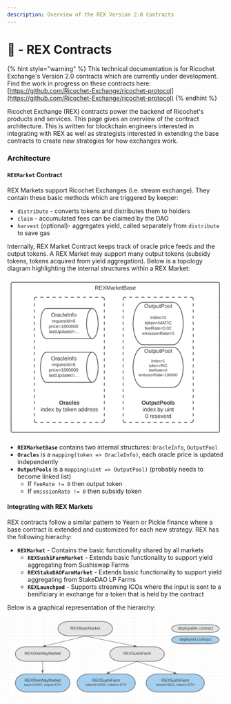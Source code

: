 ```yaml
---
description: Overview of the REX Version 2.0 Contracts
---
```


# 🦖 - REX Contracts

{% hint style="warning" %}
This technical documentation is for Ricochet Exchange's Version 2.0 contracts which are currently under development. Find the work in progress on these contracts here: [https://github.com/Ricochet-Exchange/ricochet-protocol](https://github.com/Ricochet-Exchange/ricochet-protocol)
{% endhint %}

Ricochet Exchange (REX) contracts power the backend of Ricochet's products and services. This page gives an overview of the contract architecture. This is written for blockchain engineers interested in integrating with REX as well as strategists interested in extending the base contracts to create new strategies for how exchanges work.

### Architecture

#### `REXMarket` Contract

REX Markets support Ricochet Exchanges (i.e. stream exchange). They contain these basic methods which are triggered by keeper:

* `distribute` - converts tokens and distributes them to holders
* `claim` - accumulated fees can be claimed by the DAO
* `harvest` (optional)- aggregates yield, called separately from `distribute` to save gas

Internally, REX Market Contract keeps track of oracle price feeds and the output tokens. A REX Market may support many output tokens (subsidy tokens, tokens acquired from yield aggregation). Below is a topology diagram highlighting the internal structures within a REX Market:

![](<../.gitbook/assets/Screen Shot 2021-12-13 at 9.12.17 AM.png>)

* **`REXMarketBase`** contains two internal structures: `OracleInfo`, `OutputPool`
* **`Oracles`** is a `mapping(token => OracleInfo)`, each oracle price is updated independently
* **`OutputPools`** is a `mapping(uint => OutputPool)` (probably needs to become linked list)
  * If `feeRate != 0` then output token
  * If `emissionRate != 0` then subsidy token

#### Integrating with REX Markets&#x20;

REX contracts follow a similar pattern to Yearn or Pickle finance where a base contract is extended and customized for each new strategy. REX has the following hierachy:

* **`REXMarket`** - Contains the basic functionality shared by all markets
  * **`REXSushiFarmMarket`** - Extends basic functionality to support yield aggregating from Sushiswap Farms
  * **`REXStakeDAOFarmMarket`** - Extends basic functionality to support yield aggregating from StakeDAO LP Farms
  * **`REXLaunchpad`** - Supports streaming ICOs where the input is sent to a benificiary in exchange for a token that is held by the contract

Below is a graphical representation of the hierarchy:

![](<../.gitbook/assets/Screen Shot 2021-12-13 at 9.05.17 AM.png>)

####

